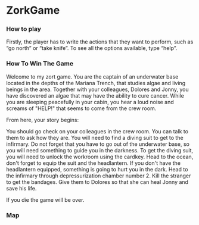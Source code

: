 # ZorkGame

### How to play
Firstly, the player has to write the actions that they want to perform, such as “go north” or “take knife”. To see all the options available, type “help”.


### How To Win The Game
Welcome to my zort game. You are the captain of an underwater base located in the depths of the Mariana Trench, that studies algae and living beings in the area. Together with your colleagues, Dolores and Jonny, you have discovered an algae that may have the ability to cure cancer.
While you are sleeping peacefully in your cabin, you hear a loud noise and screams of "HELP!" that seems to come from the crew room.

From here, your story begins:

You should go check on your colleagues in the crew room. You can talk to them to ask how they are.
You will need to find a diving suit to get to the infirmary. Do not forget that you have to go out of the underwater base, so you will need something to guide you in the darkness.
To get the diving suit, you will need to unlock the workroom using the cardkey.
Head to the ocean, don't forget to equip the suit and the headlantern.
If you don't have the headlantern equipped, something is going to hurt you in the dark.
Head to the infirmary through depressurization chamber number 2.
Kill the stranger to get the bandages.
Give them to Dolores so that she can heal Jonny and save his life.

If you die the game will be over.
### Map


